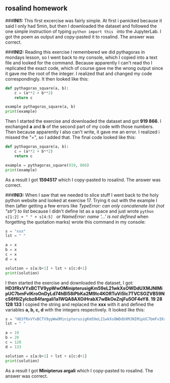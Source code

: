 ## rosalind homework

###**INI1:** 
This first excercise was fairly simple. At first i panicked because it said I only had 5min, but then I downloaded the dataset and followed the one simple instruction of typing ```python import this ``` into the JupyterLab.
I got the poem as output and copy-pasted it to rosalind. The answer was correct.

###**INI2:** 
Reading this exercise I remembered we did pythagoras in mondays lesson, so I went back to my console, which I copied into a text file and looked for the command. Because apparently I can't read tho I replicated the exact code, which of course gave me the wrong output since it gave me the root of the integer. I realized that and changed my code correspondingly. It then looked like this:
```python
def pythagoras_square(a, b):
    c = (a**2 + b**2)
    return c

example pythagoras_square(a, b)
print(example)
```
Then I started the exercise and downloaded the dataset and got **919 866**. I exchanged **a** and **b** of the second part of my code with those numbers. Then because apparently I also can't write, it gave me an error. I realized i missed the "=", so I added that. The final code looked like this:
```python
def pythagoras_square(a, b):
    c = (a**2 + b**2)
    return c

example = pythagoras_square(919, 866)
print(example)
```
As a result I got **1594517** which I copy-pasted to rosalind. The answer was correct.

###**INI3:**
When I saw that we needed to slice stuff I went back to the holy python website and looked at exercise 17. Trying it out with the example I then (after getting a few errors like *TypeError: can only concatenate list (not "str") to list* because I didn't define lst as a space and just wrote ```python s[1:2] + " " + s[4:5] ``` or *NameError: name '...' is not defined* when forgetting the quotation marks) wrote this command in my console:
```python
s = "xxx"
lst = " "

a = x
b = x
c = x
d = x

solution = s[a:b+1] + lst + s[c:d+1]
print(solution)
```
I then started the exercise and downloaded the dataset, I got:
**HD3fRxVYxBCTV9ypWwOMinipterusigKm59eL21wkXsOWDdUXMJNIMipUC7bmFvIKroOnDyLd74hBl58iPbKa2M9lc4KORTuVi5Ic7TVCSOZVB59NcS6f6IZylcbz84fargali1a1WQA8AXOiHrabX7wBkOeZnjFu5OF4eY8.
19 28 128 133** 
I copied the string and replaced the **xxx** with it and defined the variables **a, b, c, d** with the integers respectively.
It looked like this:
```python
s = "HD3fRxVYxBCTV9ypWwOMinipterusigKm59eL21wkXsOWDdUXMJNIMipUC7bmFvIKroOnDyLd74hBl58iPbKa2M9lc4KORTuVi5Ic7TVCSOZVB59NcS6f6IZylcbz84fargali1a1WQA8AXOiHrabX7wBkOeZnjFu5OF4eY8."
lst = " "

a = 19
b = 28
c = 128
d = 133

solution = s[a:b+1] + lst + s[c:d+1]
print(solution)
```
As a result I got **Minipterus argali** which I copy-pasted to rosalind. The answer was correct.


